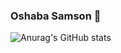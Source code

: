 ### Oshaba Samson 👋

![Anurag's GitHub stats](https://github-readme-stats.vercel.app/api?username=chuksdsilent&show_icons=true&theme=radical)
